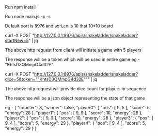 Run npm install

Run node main.js -p <port> -s <sqrLen>

Default port is 8976 and sqrLen is 10 that 10*10 board

curl -X POST "http://127.0.0.1:8976/apis/snakeladder/snakeladder?startNew=5" | jq

The above http request from client will initiate a game with 5 players

The response will be a token which will be used in entire game
eg - "KhtsD3QMmpG4d32E"

curl -X POST "http://127.0.0.1:8976/apis/snakeladder/snakeladder?dice=5&token=""KhtsD3QMmpG4d32E""" | jq

The above http request will provide dice count for players in sequence

The response will be a json object representing the state of that game

eg - {
  "counter": 3,
  "winner": false,
  "player0": {
    "pos": [
      9,
      5
    ],
    "score": 6,
    "energy": 28
  },
  "player1": {
    "pos": [
      9,
      9
    ],
    "score": 10,
    "energy": 28
  },
  "player2": {
    "pos": [
      9,
      9
    ],
    "score": 10,
    "energy": 28
  },
  "player3": {
    "pos": [
      9,
      4
    ],
    "score": 5,
    "energy": 29
  },
  "player4": {
    "pos": [
      9,
      4
    ],
    "score": 5,
    "energy": 29
  }
}
